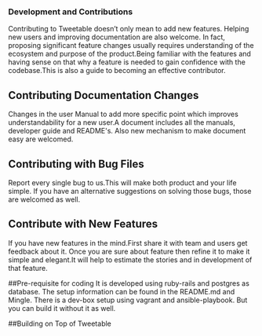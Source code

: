 ### Development and Contributions

Contributing to Tweetable doesn’t only mean to add new features. Helping new users and improving documentation are also welcome. In fact, proposing significant feature changes usually requires understanding of the ecosystem and purpose of the product.Being familiar with the features and having sense on that why a feature is needed to gain confidence with the codebase.This is also a guide to becoming an effective contributor.


## Contributing Documentation Changes
Changes in the user Manual to add more specific point which improves understandability for a new user.A document includes all the manuals, developer guide and README's. Also new mechanism to make document easy are welcomed.


## Contributing with Bug Files
Report every single bug to us.This will make both product and your life simple. If you have an alternative suggestions on solving those bugs, those are welcomed as well.

## Contribute with New Features
If you have new features in the mind.First share it with team and users get feedback about it. Once you are sure about feature then refine it to make it simple and elegant.It will help to estimate the stories and in development of that feature.

##Pre-requisite for coding
It is developed using ruby-rails and postgres as database.
The setup information can be found in the README.md and Mingle.
There is a dev-box setup using vagrant and ansible-playbook. But you can build it without it as well.

##Building on Top of Tweetable
<!-- uncompleted -->
